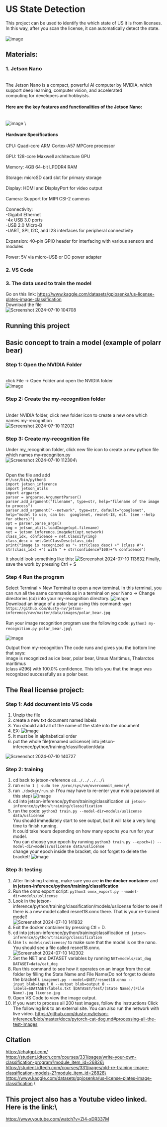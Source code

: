 # US State Detection

 This project can be used to identify the which state of US it is from licenses. \
 In this way, after you scan the license, it can automatically detect the state.\
 \
![image](https://github.com/AlexLiu223/USLICENSE/assets/142195914/ce153ea2-adc1-4a71-8b3b-35517fa8a2da) 

## Materials:
### 1. Jetson Nano
\
The Jetson Nano is a compact, powerful AI computer by NVIDIA, which support deep learning, computer vision, and accelerated \
computing for developers and hobbyists.
#### Here are the key features and functionalities of the Jetson Nano:
\
![image](https://github.com/AlexLiu223/USLICENSE/assets/142195914/6aed2a67-b634-491c-b198-4438bfa65563)
\
#### Hardware Specifications
CPU: Quad-core ARM Cortex-A57 MPCore processor\
\
GPU: 128-core Maxwell architecture GPU\
\
Memory: 4GB 64-bit LPDDR4 RAM\
\
Storage: microSD card slot for primary storage\
\
Display: HDMI and DisplayPort for video output\
\
Camera: Support for MIPI CSI-2 cameras\
\
Connectivity:\
   -Gigabit Ethernet\
   -4x USB 3.0 ports\
   -USB 2.0 Micro-B\
   -UART, SPI, I2C, and I2S interfaces for peripheral connectivity\
 \
Expansion: 40-pin GPIO header for interfacing with various sensors and modules\
\
Power: 5V via micro-USB or DC power adapter

### 2. VS Code

### 3. The data used to train the model

Go on this link: https://www.kaggle.com/datasets/gpiosenka/us-license-plates-image-classification \
Download the file
\
![Screenshot 2024-07-10 104708](https://github.com/AlexLiu223/USLICENSE/assets/142195914/de8a945d-fba1-4316-ae69-f78c945ec47a)


## Running this project

## Basic concept to train a model (example of polarr bear)

### Step 1: Open the NVIDIA Folder 
\
click File -> Open Folder and open the NVIDIA folder
\
![image](https://github.com/AlexLiu223/USLICENSE/assets/142195914/678fa841-3985-41a7-bcb5-483ff648f817)

### Step 2: Create the my-recognition folder
\
Under NVIDIA folder, click new folder icon to create a new one which names my-recognition
\
![Screenshot 2024-07-10 112021](https://github.com/AlexLiu223/USLICENSE/assets/142195914/99e48fd3-1706-450c-8766-8a3c10eac67a)

### Step 3: Create my-recognition file

Under my_recognition folder, click new file icon to create a new python file which names my-recogniton.py
\
![Screenshot 2024-07-10 112304](https://github.com/AlexLiu223/USLICENSE/assets/142195914/d01c7d7b-b4b5-4e2e-84bb-505791bce2a9)\

\
Open the file and add \
`#!/usr/bin/python3`\
`import jetson_inference`\
`import jetson_utils`\
`import argparse`\
`parser = argparse.ArgumentParser()`\
`parser.add_argument("filename", type=str, help="filename of the image to process")`\
`parser.add_argument("--network", type=str, default="googlenet", help="model to use, can be:  googlenet, resnet-18, ect. (see --help for others)")`\
`opt = parser.parse_args()`\
`img = jetson_utils.loadImage(opt.filename)`\
`net = jetson_inference.imageNet(opt.network)`\
`class_idx, confidence = net.Classify(img)`\
`class_desc = net.GetClassDesc(class_idx)`\
`print("image is recognized as "+ str(class_desc) +" (class #"+ str(class_idx) +") with " + str(confidence*100)+"% confidence") `

It should look something like this:
![Screenshot 2024-07-10 113632](https://github.com/AlexLiu223/USLICENSE/assets/142195914/0bdbf4f9-f554-4ff6-9c4b-f44e21e8a809)
Finally, save the work by pressing Ctrl + S

### Step 4 Run the program
Select Terminal > New Terminal to open a new terminal. In this terminal, you can run all the same commands as in a terminal on your Nano -> Change directories (cd) into your my-recognition directory.
![image](https://github.com/AlexLiu223/USLICENSE/assets/142195914/113666d9-080b-4ed9-9e00-8b3aecfae04f)
\
Download an image of a polar bear using this command:
`wget https://github.com/dusty-nv/jetson-inference/raw/master/data/images/polar_bear.jpg`\
\
Run your image recognition program use the following code:
`python3 my-recognition.py polar_bear.jpg`\

![image](https://github.com/AlexLiu223/USLICENSE/assets/142195914/c733407a-e35a-45ec-982c-ed14ead4d877)

Output from my-recognition The code runs and gives you the bottom line that says:\
image is recognized as ice bear, polar bear, Ursus Maritimus, Thalarctos maritimus \
(class #296) with 100.0% confidence. This tells you that the image was recognized successfully as a polar bear.

## The Real license project:
### Step 1: Add document into VS code
1. Unzip the file
2. create a new txt document named labels
3. You should add all of the name of the state into the document
4. EX:
   ![image](https://github.com/AlexLiu223/USLICENSE/assets/142195914/fc8ac422-c295-4505-be44-76c7d77aac29)
5. It must be in alphabetical order
6. put the whole file(renamed uslicense) into jetson-inference/python/training/classification/data

![Screenshot 2024-07-10 140727](https://github.com/AlexLiu223/USLICENSE/assets/142195914/027709b3-ffaa-40ed-b8dc-0155bedb89b5)

### Step 2: training
1. cd back to jetson-reference `cd../../../../`\
2. run `echo 1 | sudo tee /proc/sys/vm/overcommit_memory`\
3. run `./docker/run.sh` (You may have to re-enter your nvidia password at this step)
![image](https://github.com/AlexLiu223/USLICENSE/assets/142195914/c531c185-2809-4024-930d-f8bd70bc87a6)
5. cd into jetson-inference/python/training/classification `cd jetson-inference/python/training/classification`
6. run the code: `python3 train.py --model-dir=models/uslicense data/uslicense`\
   You should immediately start to see output, but it will take a very long time to finish running. \
   It could take hours depending on how many epochs you run for your model.\
   You can choose your epoch by running `python3 train.py --epoch=() --model-dir=models/uslicense data/uslicense`\
   change your epoch inside the bracket, do not forget to delete the bracket!
![image](https://github.com/AlexLiu223/USLICENSE/assets/142195914/d7ca4188-de88-4729-80fd-1fd34f303c95)

### Step 3: testing
1. After finishing training, make sure you are **in the docker container** and **in jetson-inference/python/training/classification**
2. Run the onnx export script: `python3 onnx_export.py --model-dir=models/uslicense`
3. Look in the jetson-inference/python/training/classification/models/uslicense folder to see if there is a new model called resnet18.onnx there. That is your re-trained model!\
   ![Screenshot 2024-07-10 141932](https://github.com/AlexLiu223/USLICENSE/assets/142195914/ff234712-6990-415e-9363-5d3eb14bd5e6)
4. Exit the docker container by pressing Ctl + D.
5. cd into jetson-inference/python/training/classification `cd jetson-inference/python/training/classification`
6. Use `ls models/uslicense/`  to make sure that the model is on the nano. You should see a file called resnet18.onnx.
   ![Screenshot 2024-07-10 142302](https://github.com/AlexLiu223/USLICENSE/assets/142195914/2d6a8ed7-7e95-4509-a63b-d1fb7c17f086)
7. Set the NET and DATASET variables by running `NET=models/cat_dog` `DATASET=data/cat_dog`
8. Run this command to see how it operates on an image from the cat folder by filling the State Name and File Name(Do not forget to delete the bracket!).
`imagenet.py --model=$NET/resnet18.onnx --input_blob=input_0 --output_blob=output_0 --labels=$DATASET/labels.txt $DATASET/test/(State Name)/(File Name).jpg license.jpg`
9. Open VS Code to view the image output. 
10. If you want to process all 200 test images, follow the instructions Click The following link to an external site. You can also run the network with live video.
    https://github.com/dusty-nv/jetson-inference/blob/master/docs/pytorch-cat-dog.md#processing-all-the-test-images
    

## Citation
https://chatgpt.com/ \
https://student.idtech.com/courses/331/pages/write-your-own-classification-program?module_item_id=26826\
https://student.idtech.com/courses/331/pages/old-re-training-image-classification-models-2?module_item_id=26828\
https://www.kaggle.com/datasets/gpiosenka/us-license-plates-image-classification \

## This project also has a Youtube video linked. Here is the link:\
https://www.youtube.com/watch?v=ZI4-xDR337M

